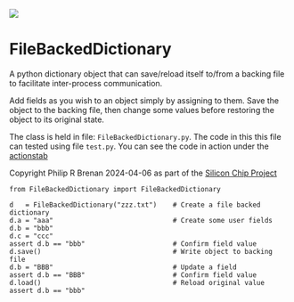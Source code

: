 <div>
    <p><a href="https://github.com/philiprbrenan/FileBackedDictionary"><img src="https://github.com/philiprbrenan/FileBackedDictionary/workflows/Test/badge.svg"></a>
</div>

# FileBackedDictionary

A python dictionary object that can save/reload itself to/from a
backing file to facilitate inter-process communication.

Add fields as you wish to an object simply by assigning to them.  Save the
object to the backing file, then change some values before restoring the object
to its original state.

The class is held in file: ```FileBackedDictionary.py```.  The code in this
this file can tested using file ```test.py```.  You can see the code in action
under the
[actionstab](https://github.com/philiprbrenan/FileBackedDictionary/actions)

Copyright Philip R Brenan 2024-04-06 as part of the [Silicon Chip Project](http://prb.appaapps.com/zesal/pitchdeck/pitchDeck.html)

```
from FileBackedDictionary import FileBackedDictionary

d   = FileBackedDictionary("zzz.txt")    # Create a file backed dictionary
d.a = "aaa"                              # Create some user fields
d.b = "bbb"
d.c = "ccc"
assert d.b == "bbb"                      # Confirm field value
d.save()                                 # Write object to backing file
d.b = "BBB"                              # Update a field
assert d.b == "BBB"                      # Confirm field value
d.load()                                 # Reload original value
assert d.b == "bbb"
```
